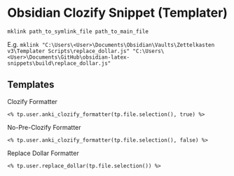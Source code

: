# Obsidian Clozify Snippet (Templater)

`mklink path_to_symlink_file path_to_main_file`

E.g.
`mklink "C:\Users\<User>\Documents\Obsidian\Vaults\Zettelkasten v3\Templater Scripts\replace_dollar.js" "C:\Users\<User>\Documents\GitHub\obsidian-latex-snippets\build\replace_dollar.js"`

## Templates
Clozify Formatter
```
<% tp.user.anki_clozify_formatter(tp.file.selection(), true) %>
```

No-Pre-Clozify Formatter
```
<% tp.user.anki_clozify_formatter(tp.file.selection(), false) %>
```

Replace Dollar Formatter
```
<% tp.user.replace_dollar(tp.file.selection()) %>
```